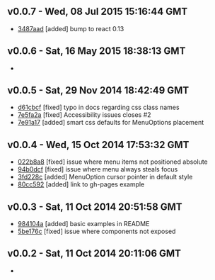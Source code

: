 v0.0.7 - Wed, 08 Jul 2015 15:16:44 GMT
--------------------------------------

- [3487aad](../../commit/3487aad) [added] bump to react 0.13


v0.0.6 - Sat, 16 May 2015 18:38:13 GMT
--------------------------------------

- 


v0.0.5 - Sat, 29 Nov 2014 18:42:49 GMT
--------------------------------------

- [d61cbcf](../../commit/d61cbcf) [fixed] typo in docs regarding css class names
- [7e5fa2a](../../commit/7e5fa2a) [fixed] Accessibility issues closes #2
- [7e91a17](../../commit/7e91a17) [added] smart css defaults for MenuOptions placement


v0.0.4 - Wed, 15 Oct 2014 17:53:32 GMT
--------------------------------------

- [022b8a8](../../commit/022b8a8) [fixed] issue where menu items not positioned absolute
- [94b0dcf](../../commit/94b0dcf) [fixed] issue where menu always steals focus
- [3fd228c](../../commit/3fd228c) [added] MenuOption cursor pointer in default style
- [80cc592](../../commit/80cc592) [added] link to gh-pages example


v0.0.3 - Sat, 11 Oct 2014 20:51:58 GMT
--------------------------------------

- [984104a](../../commit/984104a) [added] basic examples in README
- [5be176c](../../commit/5be176c) [fixed] issue where components not exposed


v0.0.2 - Sat, 11 Oct 2014 20:11:06 GMT
--------------------------------------

- 


